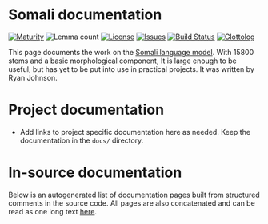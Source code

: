 # Somali documentation

[![Maturity](https://img.shields.io/endpoint?url=https%3A%2F%2Fraw.githubusercontent.com%2Fgiellalt%2Flang-som%2Fgh-pages%2Fmaturity.json)](https://giellalt.github.io/MaturityClassification.html)
![Lemma count](https://img.shields.io/endpoint?url=https%3A%2F%2Fraw.githubusercontent.com%2Fgiellalt%2Flang-som%2Fgh-pages%2Flemmacount.json)
[![License](https://img.shields.io/github/license/giellalt/lang-som)](https://github.com/giellalt/lang-som/blob/main/LICENSE)
[![Issues](https://img.shields.io/github/issues/giellalt/lang-som)](https://github.com/giellalt/lang-som/issues)
[![Build Status](https://builds.giellalt.org/api/badge/lang-som?label=CI)](https://builds.giellalt.org/pipelines/lang-som/builds/latest)
[![Glottolog](https://img.shields.io/badge/Glottolog-green)](https://glottolog.org/resource/languoid/id/soma1255)

This page documents the work on the [Somali language model](http://github.com/giellalt/lang-som). With 15800 stems and a basic morphological component, 
It is large enough to be useful, but has yet to
be put into use in practical projects. It was
written by Ryan Johnson.


# Project documentation


* Add links to project specific documentation here as needed. Keep the documentation in the `docs/` directory.

# In-source documentation

Below is an autogenerated list of documentation pages built from structured comments in the source code. All pages are also concatenated and can be read as one long text [here](som.md).

